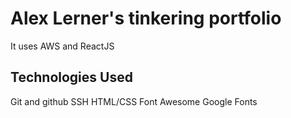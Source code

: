 # Alex Lerner's tinkering portfolio

It uses AWS and ReactJS

## Technologies Used

Git and github
SSH
HTML/CSS
Font Awesome
Google Fonts